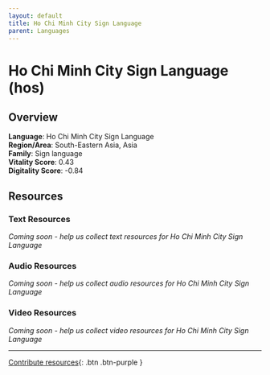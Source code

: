 ```yaml
---
layout: default
title: Ho Chi Minh City Sign Language
parent: Languages
---
```


# Ho Chi Minh City Sign Language (hos)

## Overview

**Language**: Ho Chi Minh City Sign Language  
**Region/Area**: South-Eastern Asia, Asia  
**Family**: Sign language  
**Vitality Score**: 0.43  
**Digitality Score**: -0.84  

## Resources

### Text Resources
*Coming soon - help us collect text resources for Ho Chi Minh City Sign Language*

### Audio Resources
*Coming soon - help us collect audio resources for Ho Chi Minh City Sign Language*

### Video Resources
*Coming soon - help us collect video resources for Ho Chi Minh City Sign Language*

---

[Contribute resources](https://fairtrain.github.io/){: .btn .btn-purple }
